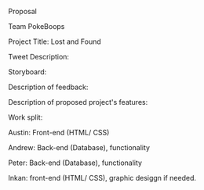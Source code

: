 Proposal

Team PokeBoops

Project Title: Lost and Found 

Tweet Description: 

Storyboard:

Description of feedback:

Description of proposed project's features:

Work split:

Austin: Front-end (HTML/ CSS)

Andrew: Back-end (Database), functionality

Peter: Back-end (Database), functionality

Inkan: front-end (HTML/ CSS), graphic desiggn if needed.
